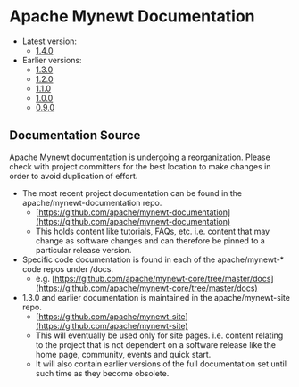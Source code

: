 # Apache Mynewt Documentation

*   Latest version:
    *   [1.4.0](/latest/)
*   Earlier versions:
    *   [1.3.0](/v1_3_0/os/introduction/)
    *   [1.2.0](/v1_2_0/os/introduction/)
    *   [1.1.0](/v1_1_0/os/introduction/)
    *   [1.0.0](/v1_0_0/os/introduction/)
    *   [0.9.0](/v0_9_0/os/introduction/)

## Documentation Source

<div class="alert alert-info" role="alert">
Apache Mynewt documentation is undergoing a reorganization. Please check with project committers
for the best location to make changes in order to avoid duplication of effort.
</div>

*   The most recent project documentation can be found in the apache/mynewt-documentation repo.
    *   [https://github.com/apache/mynewt-documentation](https://github.com/apache/mynewt-documentation)
    *   This holds content like tutorials, FAQs, etc. i.e. content that may change as software changes and can therefore
        be pinned to a particular release version.
*   Specific code documentation is found in each of the apache/mynewt-\* code repos under /docs.
    *   e.g. [https://github.com/apache/mynewt-core/tree/master/docs](https://github.com/apache/mynewt-core/tree/master/docs)
*   1.3.0 and earlier documentation is maintained in the apache/mynewt-site repo.
    *   [https://github.com/apache/mynewt-site](https://github.com/apache/mynewt-site)
    *   This will eventually be used only for site pages. i.e. content relating to the project that is not dependent on
        a software release like the home page, community, events and quick start.
    *   It will also contain earlier versions of the full documentation set until such time as they become obsolete.
